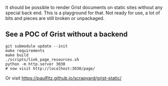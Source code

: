 It should be possible to render Grist documents on static sites
without any special back end. This is a playground for that.
Not ready for use, a lot of bits and pieces are still broken
or unpackaged.

## See a POC of Grist without a backend

```
git submodule update --init
make requirements
make build
./scripts/link_page_resources.sh
python -m http.server 3030
# now visit http://localhost:3030/page/
```

Or visit https://paulfitz.github.io/scrapyard/grist-static/
